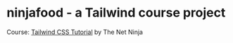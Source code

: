# ninjafood - a Tailwind course project 
Course: [Tailwind CSS Tutorial](https://youtu.be/bxmDnn7lrnk) by The Net Ninja
